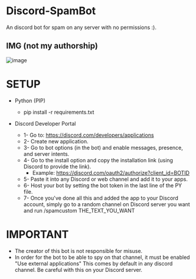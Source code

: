 # Discord-SpamBot

An discord bot for spam on any server with no permissions :).

## IMG (not my authorship)
![image](https://github.com/user-attachments/assets/16687c6a-83dd-4b90-8712-aecba7e8c8ff)

# SETUP

- Python (PIP)
  - pip install -r requirements.txt

- Discord Developer Portal
  - 1- Go to: https://discord.com/developers/applications
  - 2- Create new application.
  - 3- Go to bot options (in the bot) and enable messages, presence, and server intents.
  - 4- Go to the install option and copy the installation link (using Discord to provide the link).
    - Example: https://discord.com/oauth2/authorize?client_id=BOTID
  - 5- Paste it into any Discord or web channel and add it to your apps.
  - 6- Host your bot by setting the bot token in the last line of the PY file.
  - 7- Once you've done all this and added the app to your Discord account, simply go to a random channel on Discord server you want and run /spamcustom THE_TEXT_YOU_WANT

# IMPORTANT  

- The creator of this bot is not responsible for misuse.
- In order for the bot to be able to spy on that channel, it must be enabled "Use external applications" This comes by default in any discord channel. Be careful with this on your Discord server.
